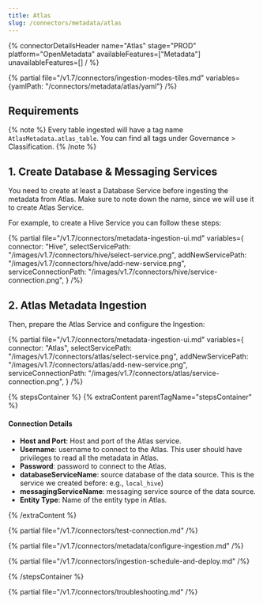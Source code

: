 ```yaml
---
title: Atlas
slug: /connectors/metadata/atlas
---
```


{% connectorDetailsHeader
name="Atlas"
stage="PROD"
platform="OpenMetadata"
availableFeatures=["Metadata"]
unavailableFeatures=[]
/ %}

{% partial file="/v1.7/connectors/ingestion-modes-tiles.md" variables={yamlPath: "/connectors/metadata/atlas/yaml"} /%}

## Requirements

{% note %}
Every table ingested will have a tag name `AtlasMetadata.atlas_table`. You can find all tags under
Governance > Classification.
{% /note %}

## 1. Create Database & Messaging Services

You need to create at least a Database Service before ingesting the metadata from Atlas. Make sure to note down the name, since
we will use it to create Atlas Service.

For example, to create a Hive Service you can follow these steps:

{% partial 
  file="/v1.7/connectors/metadata-ingestion-ui.md" 
  variables={
    connector: "Hive", 
    selectServicePath: "/images/v1.7/connectors/hive/select-service.png",
    addNewServicePath: "/images/v1.7/connectors/hive/add-new-service.png",
    serviceConnectionPath: "/images/v1.7/connectors/hive/service-connection.png",
} 
/%}

## 2. Atlas Metadata Ingestion

Then, prepare the Atlas Service and configure the Ingestion:

{% partial 
  file="/v1.7/connectors/metadata-ingestion-ui.md" 
  variables={
    connector: "Atlas", 
    selectServicePath: "/images/v1.7/connectors/atlas/select-service.png",
    addNewServicePath: "/images/v1.7/connectors/atlas/add-new-service.png",
    serviceConnectionPath: "/images/v1.7/connectors/atlas/service-connection.png",
} 
/%}

{% stepsContainer %}
{% extraContent parentTagName="stepsContainer" %}

#### Connection Details

- **Host and Port**: Host and port of the Atlas service.
- **Username**: username to connect  to the Atlas. This user should have privileges to read all the metadata in Atlas.
- **Password**: password to connect  to the Atlas.
- **databaseServiceName**: source database of the data source. This is the service we created before: e.g., `local_hive`)
- **messagingServiceName**: messaging service source of the data source.
- **Entity Type**: Name of the entity type in Atlas.

{% /extraContent %}

{% partial file="/v1.7/connectors/test-connection.md" /%}

{% partial file="/v1.7/connectors/metadata/configure-ingestion.md" /%}

{% partial file="/v1.7/connectors/ingestion-schedule-and-deploy.md" /%}

{% /stepsContainer %}

{% partial file="/v1.7/connectors/troubleshooting.md" /%}
